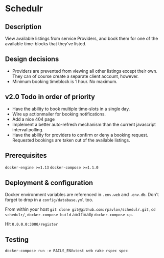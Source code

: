 # Schedulr

## Description

View available listings from service Providers, and book them for one of the available time-blocks that they've listed. 

## Design decisions

* Providers are prevented from viewing all other listings except their own. They can of course create a separate client account, however.
* Minimum booking timeblock is 1 hour. No maximum.

## v2.0 Todo in order of priority

* Have the ability to book multiple time-slots in a single day.
* Wire up actionmailer for booking notifications.
* Add a nice 404 page
* Implement a better auto-refresh mechanism than the current javascript interval polling.
* Have the ability for providers to confirm or deny a booking request. Requested bookings are taken out of the available listings.

## Prerequisites

`docker-engine >=1.13`
`docker-compose >=1.1.0`

## Deployment & configuration

Docker environment variables are referenced in `.env.web` and `.env.db`. Don't forget to drop in a `config/database.yml` too.

From within your host `git clone git@github.com:rpavlov/schedulr.git`, 
`cd schedulr/`, `docker-compose build` and finally `docker-compose up`.

Hit `0.0.0.0:3000/register`

## Testing

`docker-compose run -e RAILS_ENV=test web rake rspec spec`
